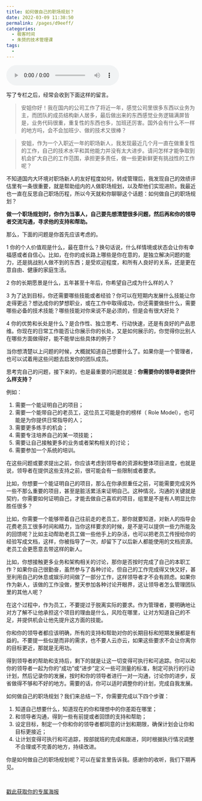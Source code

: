 ```yaml
---
title: 如何做自己的职场规划？
date: 2022-03-09 11:38:50
permalink: /pages/d9eeff/
categories:
  - 极客时间
  - 朱赟的技术管理课
tags:
  - 
---
```

<audio title="26.如何做自己的职场规划？" src="https://static001.geekbang.org/resource/audio/a7/06/a78d3bf95c2dc01efb7c70ddbcb2a606.mp3" controls="controls"></audio> 
<p>写了专栏之后，经常会收到下面这样的留言。</p>
<blockquote>
<p>安姐你好！我在国内的公司工作了将近一年，感觉公司里很多东西以业务为主，而团队的成员结构新人居多，最后做出来的东西感觉业务逻辑满屏皆是，业务代码很重，重复性的东西也多，加班还厉害。国外会有什么不一样的地方吗，会不会加班少、做的技术又很棒？</p>
</blockquote>
<blockquote>
<p>安姐，作为一个入职近一年的职场新人，我发现最近几个月一直在做重复性的工作，自己的技术水平和其他能力并没有太大进步。请问怎样才能争取到机会扩大自己的工作范围，承担更多责任，做一些更新鲜更有挑战性的工作呢？</p>
</blockquote>
<p>不知道国内大环境对职场新人的友好程度如何，转成管理后，我发现自己的效绩评估里有一条很重要，就是帮助组内的人做职场规划，以及帮他们实现进阶。我最近也一直在反思自己职场历程，所以今天就和你聊聊这个话题：如何做自己的职场规划？</p>
<p><strong>做一个职场规划时，你作为当事人，自己要先想清楚很多问题，然后再和你的领导者交流沟通，寻求他的支持和帮助。</strong></p>
<p>那么，下面的问题是你首先应该考虑的。</p>
<p>1 你的个人价值观是什么，最在意什么？换句话说，什么样情境或状态会让你有幸福感或者自信心。比如，在你的成长路上哪些是你在意的，是独立解决问题的能力，还是挑战别人做不到的东西；是受欢迎程度，和所有人良好的关系，还是更在意自由、健康的家庭生活。</p>
<p>2 你的长期愿景是什么，五年甚至十年后，你希望自己成为什么样的人？</p>
<p>3 为了达到目标，你还需要哪些技能或者经验？你可以在短期内发展什么技能让你走得更远？想达成你的梦想职业，或在工作中取得成功，你还需要做些什么，需要哪些必备的技术技能？哪些技能对你来说不是必须的，但是会有很大好处？</p>
<p>4 你的优势和长处是什么？是合作性、独立思考、行动快速，还是有良好的产品思维。你现在的日常工作能否让你展示你的长处，又是如何展示的，你觉得你比别人在哪些方面做得好，能不能举出些具体的例子？</p>
<!-- [[[read_end]]] -->
<p>当你想清楚以上问题的时候，大概就知道自己想要什么了。如果你是一个管理者，也可以试着用这些问题去启发你的团队成员。</p>
<p>思考完自己的问题，接下来的，也是最重要的问题就是：<strong>你需要你的领导者提供什么样支持？</strong></p>
<p>例如：</p>
<ol>
<li>需要一个能证明自己的项目；</li>
<li>需要一个能带自己的老员工，这位员工可能是你的榜样（ Role Model），也可能是为你提供日常指导的人；</li>
<li>需要更多练手的机会；</li>
<li>需要专注培养自己的某一项技能；</li>
<li>需要让自己接触更多的业务或者架构相关的讨论；</li>
<li>需要参加一个系统的培训。</li>
</ol>
<p>在这些问题或要求提出之前，你应该考虑到领导者的资源和整体项目进度，也就是说，领导者在提供这些支持之前，很可能会有一些限制或者要求。</p>
<p>比如，你想要一个能证明自己的项目，那么在你承担重任之前，可能需要完成另外一些不那么重要的项目，甚至是脏活累活来证明自己。这种情况，沟通的关键就是契约，你需要如何证明自己，才能去做自己喜欢的项目，组里是不是有人明显比你胜任很多？</p>
<p>比如，你需要一个能够带着自己往前走的老员工，那你就要知道，对新人的指导会花费老员工很多时间和精力，当你这样要求的时候，是不是可以提供一些力所能及的回馈呢？比如主动帮助老员工做一些他手上的杂活，也可以把老员工传授给你的经验写成文档，这样，你被指导了一次，却留下了以后新人都能使用的文档资源。老员工会更愿意去带这样的新人。</p>
<p>比如，你想接触更多业务和架构相关的讨论，那你是否按时完成了自己的本职工作？如果你自己很勤奋，虽然参与了各种讨论，但自己的工作完成得又快又好，甚至利用自己的休息或娱乐时间做了一部分工作，这样领导者才不会有顾虑。如果你作为新人，该做的工作没做，整天参加各种讨论开眼界，这让领导者怎么管理团队里的其他人呢？</p>
<p>在这个过程中，作为员工，不要提过于脱离实际的要求。作为管理者，要明确地让对方了解不让他承担这个项目的理由是什么，风险在哪里，让对方知道自己的不足，并提供机会让他先提升这方面的技能。</p>
<p>你和你的领导者都应该明确，所有的支持和帮助对你的长期目标和短期发展都是有益的。不要提一些似是而非的需求，也不要人云亦云，如果这些要求不会让你离你的目标更近，那就是无用功。</p>
<p>得到领导者的帮助和支持后，剩下的就是让这一切变得可执行和可追踪。你可以和你的领导者一起为你的“成功”或“进步”定义一些可测量的标准，制定可执行的行动计划，然后记录你的发展，按时和你的领导者进行一对一沟通，讨论你的进步，反省做得不够和不好的地方。需要的话，你可以适时调整你的计划，完成自我发展。</p>
<p>如何做自己的职场规划？我们来总结一下，你需要完成以下四个步骤：</p>
<ol>
<li>知道自己想要什么，知道现在的你和理想中的你差距在哪里；</li>
<li>和领导者沟通，得到一些有前提或者回馈的支持和帮助；</li>
<li>设定目标，制定一个你和你的领导者都同意的计划和期限，确保计划会让你和目标更接近；</li>
<li>让计划变得可执行和可追踪，按部就班的完成和跟进，同时根据执行情况调整不合理或不完善的地方，持续改进。</li>
</ol>
<p>你是如何做自己的职场规划呢？可以在留言里告诉我。感谢你的收听，我们下期再见。</p>
<p><br> </p>
<p><a href="https://time.geekbang.org/activity/sale-poster?utm_source=app&amp;utm_medium=zhuyun-article&amp;utm_campaign=zhuyun-saleposter&amp;utm_content=zhuyun0416">戳此获取你的专属海报</a></p>
